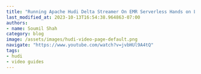 ```yaml
---
title: "Running Apache Hudi Delta Streamer On EMR Serverless Hands on Lab step by step guide"
last_modified_at: 2023-10-13T16:54:38.964863-07:00
authors:
- name: Soumil Shah
category: blog
image: /assets/images/hudi-video-page-default.png
navigate: "https://www.youtube.com/watch?v=jvbHUl9A4tQ"
tags:
- hudi
- video guides
---
```

